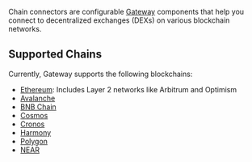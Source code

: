 Chain connectors are configurable [Gateway](/gateway) components that help you connect to decentralized exchanges (DEXs) on various blockchain networks.

## Supported Chains

Currently, Gateway supports the following blockchains:

- [Ethereum](/chains/ethereum): Includes Layer 2 networks like Arbitrum and Optimism
- [Avalanche](/chains/avalanche)
- [BNB Chain](/chains/bnb-chain)
- [Cosmos](/chains/cosmos)
- [Cronos](/chains/cronos)
- [Harmony](/chains/harmony)
- [Polygon](/chains/polygon)
- [NEAR](/chains/near)
